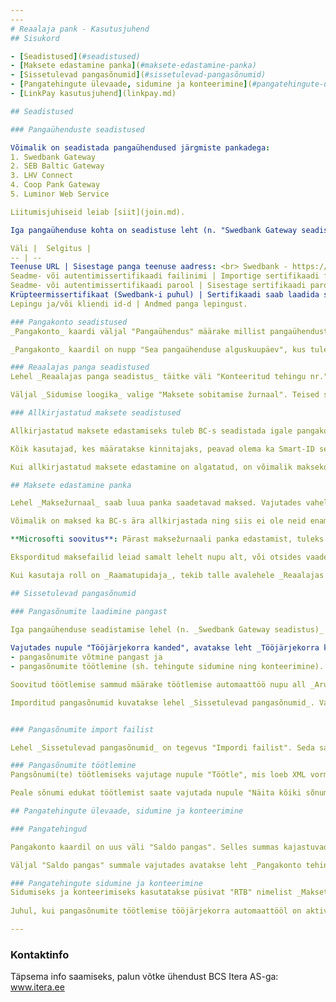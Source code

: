 ```yaml
---
---
# Reaalaja pank - Kasutusjuhend
## Sisukord

- [Seadistused](#seadistused)
- [Maksete edastamine panka](#maksete-edastamine-panka)  
- [Sissetulevad pangasõnumid](#sissetulevad-pangasõnumid)
- [Pangatehingute ülevaade, sidumine ja konteerimine](#pangatehingute-ülevaade-sidumine-ja-konteerimine)
- [LinkPay kasutusjuhend](linkpay.md)

## Seadistused

### Pangaühenduste seadistused

Võimalik on seadistada pangaühendused järgmiste pankadega:
1. Swedbank Gateway
2. SEB Baltic Gateway
3. LHV Connect
4. Coop Pank Gateway
5. Luminor Web Service

Liitumisjuhiseid leiab [siit](join.md).

Iga pangaühenduse kohta on seadistuse leht (n. "Swedbank Gateway seadistus"), kus tuleb täita järgmised väljad:

Väli |  Selgitus | 
-- | --
Teenuse URL | Sisestage panga teenuse aadress: <br> Swedbank - https://psd2.api.swedbank.com/partner/v1/sgw/ <br> SEB - https://api.bgw.baltics.sebgroup.com/ <br> LHV - https://connect.lhv.eu/ <br> Coop Pank - https://cpgw.cooppank.ee/ <br> Luminor - https://ftc.luminoropenbanking.com/v1/ft-services/CorporateFileService  
Seadme- või autentimissertifikaadi failinimi | Importige sertifikaadi fail (pfx/p12 formaat). Sertifikaadi saate pangast.
Seadme- või autentimissertifikaadi parool | Sisestage sertifikaadi parool.
Krüpteermissertifikaat (Swedbank-i puhul) | Sertifikaadi saab laadida siit: http://dev.swedbankgateway.net/info#certificates
Lepingu ja/või kliendi id-d | Andmed panga lepingust.

### Pangakonto seadistused
_Pangakonto_ kaardi väljal "Pangaühendus" määrake millist pangaühendust kasutate. Juhul, kui kontol jätta pangaühendus määramata, siis selle konto tehinguinfot Business Centralisse ei laeta.

_Pangakonto_ kaardil on nupp "Sea pangaühenduse alguskuupäev", kus tuleb reaalajapangale ümberlülitamise päeval määrata kuupäev ning pangas olev algsaldo antud päeval. 

### Reaalajas panga seadistused
Lehel _Reaalajas panga seadistus_ täitke väli "Konteeritud tehingu nr." määrates vastava numbriseeria.

Väljal _Sidumise loogika_ valige "Maksete sobitamise žurnaal". Teised sidumisviisid ei ole tulevikus toetatud ning eemaldatakse.

### Allkirjastatud maksete seadistused

Allkirjastatud maksete edastamiseks tuleb BC-s seadistada igale pangakontole, millelt makseid sooritatakse, nõutud kinnitajad. Pangakontole saab määrata nõutud allkirjastajad nii _Pangakontode_ loendis kui ka iaglt _Pangakonto_ kaardilt eraldi. Kõik määratud kinnitajad on makse edastamiseks ka kohustuslikud - makset ei edastata panka juhul, kui kellegi allkiri on puudu.

Kõik kasutajad, kes määratakse kinnitajaks, peavad olema ka Smart-ID seadistuses kasutajateks määratud - abiks on **[Smart-ID ksutusjuhend](../../../smart-id/docs/et-EE/help.md)**. Meiliteavitused edastab süsteem sellele emaili aadressile, mis on BC-s _Kasutaja_ kaardil määratud “Kontaktmeiliks”.

Kui allkirjastatud maksete edastamine on algatatud, on võimalik maksekorralduste registrite alt jälgida makse allkirja staatust. Selleks tuleb valida õige makse ning välja “Allkirjastajad“ kaudu saab vaadata nõutud allkirjastajaid antud maksel. Samuti on võimalik näha, kes nõutud kinnitajatest on oma allkirja andnud ja millal ning ka informatsiooni saadetud meiliteavituste kohta. Samal lehel on võimalik uuesti meiliteavitused välja saata kasutajatele, kelle allkiri on endiselt puudu.

## Maksete edastamine panka

Lehel _Maksežurnaal_ saab luua panka saadetavad maksed. Vajutades vahelehel _Pank_ nupule "Edasta panka..." avaneb aruande päringuaken. Siin on võimalus sisse lülitada funktsioon _Oota töötlemise tulemust_. Sellisel juhul jääb süsteem ootama, pangast esimest maksestaatust. Kõik maksed, mis on žurnaalis, kombineeritakse üheks maksekorralduse registriks ning edastatakse panka allkirjastamata kujul ehk panka salvestuvad need kui ootel maksed.

Võimalik on maksed ka BC-s ära allkirjastada ning siis ei ole neid enam vaja pangas kinnitada, ent selleks tuleb teha vajalikud seadistused, mille kohta leiate lisainfot **[siit](#allkirjastatud-maksete-seadistused)**. Allkirjastatud kujul maksete edastamiseks tuleb sisse lülitada funktsioon _Allkirjasta maksed_. Kui maksete edastaja on ka nõutud kinnitaja, siis on temal kohe võimalus maksed allkirjastada, teistele nõutud allkirjastajatele edastatakse kinnitusnõue meili teel.  

**Microsofti soovitus**: Pärast maksežurnaali panka edastamist, tuleks kõik read _Maksežurnaalist_ kustutada. Konteerima peaks alles _Maksete sobitamise žurnaalis_, kui pangast on juba saabunud kinnitus väljaminekute korrektsuse osas.

Eksporditud maksefailid leiad samalt lehelt nupu alt, või otsides vaadet, _Maksekorralduste registrid_. Välja alla _Ülekannete arv_ on salvestatud kõik žurnaali tehingud eraldi ning iga tehingu kohta ka maksestaatus.

Kui kasutaja roll on _Raamatupidaja_, tekib talle avalehele _Reaalajas pank_ kuhi. Sinna tuleb sisse informatsioon tagasilükatud ning ootel maksete kohta. Avades leht _Tagasilükatud maksed_ on võimalik iga makse eraldi märkida peidetuks, kasutades nuppu "Peida/kuva" - see eemaldab probleemse makse rollikeskuse ülevaatest.

## Sissetulevad pangasõnumid

### Pangasõnumite laadimine pangast

Iga pangaühenduse seadistamise lehel (n. _Swedbank Gateway seadistus)_ on nupp "Võta uued pangasõnumid", mida saab kasutada pangasõnumite impordiks.
    
Vajutades nupule "Tööjärjekorra kanded", avatakse leht _Tööjärjekorra kanded_, kus on võimalik seadistada kaks automaattööd: 
- pangasõnumite võtmine pangast ja 
- pangasõnumite töötlemine (sh. tehingute sidumine ning konteerimine). 

Soovitud töötlemise sammud määrake töötlemise automaattöö nupu all _Aruande päringuaken_.

Imporditud pangasõnumid kuvatakse lehel _Sissetulevad pangasõnumid_. Vaikimisi kuvatakse kirjed, mis on veel töötlemata. Kõikide sõnumite nägemiseks vajutage nupule "Näita kõiki sõnumeid".


### Pangasõnumite import failist

Lehel _Sissetulevad pangasõnumid_ on tegevus "Impordi failist". Seda saab kasutada juhuks, kui pangaühendus ei ole seadistatud ja sõnumeid pangast automaatselt ei tule.

### Pangasõnumite töötlemine
Pangsõnumi(te) töötlemiseks vajutage nupule "Töötle", mis loeb XML vormingus pangasõnumist välja  tehingute info ning salvestab need tabelitesse _Pangakonto tehingud_ ning _Maksete sobitamise žurnaal_.

Peale sõnumi edukat töötlemist saate vajutada nupule "Näita kõiki sõnumeid" - sõnumil on nüüd Olek _Töödeldud_. Paremal olevas kiirinfos on näha _Salvestatud tehingute arv_. Sellele numbrile vajutades on võimalik liikuda lehele _Pangakonto tehingud_.

## Pangatehingute ülevaade, sidumine ja konteerimine

### Pangatehingud

Pangakonto kaardil on uus väli "Saldo pangas". Selles summas kajastuvad kõik pangast imporditud tehingud, ka need, mis on veel sidumata ja/või konteerimata. Seetõttu võib väljal "Saldo pangas" olev summa erineda väljal "Saldo" kuvatavast summast. 

Väljal "Saldo pangas" summale vajutades avatakse leht _Pangakonto tehingud_, millel on näha kõik tehingud nii nagu need on pangakontol pangas.

### Pangatehingute sidumine ja konteerimine
Sidumiseks ja konteerimiseks kasutatakse püsivat "RTB" nimelist _Maksete sobitamise žurnaali_.  
  
Juhul, kui pangasõnumite töötlemise tööjärjekorra automaattööl on aktiveeritud ka "Sidumine" ja "Konteerimine" - siis jäävad "RTB" žurnaali alles ainult need read, mis vajavad kästisi töötlemist ehk read, mida automaatselt siduda ei õnnestunud.

---
```


### Kontaktinfo
Täpsema info saamiseks, palun võtke ühendust BCS Itera AS-ga:
<a href="https://www.itera.ee/" target="_blank">www.itera.ee</a>
